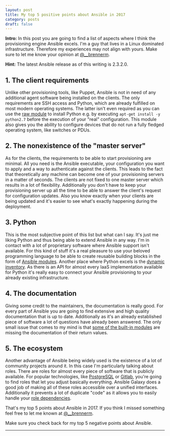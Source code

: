 ```yaml
---
layout: post
title: My top 5 positive points about Ansible in 2017
category: posts
draft: false
---
```


**Intro:** In this post you are going to find a list of aspects where I think the provisioning engine Ansible excels. I'm a guy that lives in a Linux dominated infrastructure. Therefore my experiences may not align with yours. Make sure to let me know your opinion at [@__brennerm](https://twitter.com/__brennerm).

**Hint:** The latest Ansible release as of this writing is 2.3.2.0.

## 1. The client requirements
Unlike other provisioning tools, like Puppet, Ansible is not in need of any additional agent software being installed on the clients. The only requirements are SSH access and Python, which are already fulfilled on most modern operating systems. The latter isn't even required as you can use the [raw module](http://docs.ansible.com/ansible/latest/raw_module.html) to install Python e.g. by executing `apt-get install -y python2.7` before the execution of your "real" configuration. This module also gives you the ability to configure devices that do not run a fully fledged operating system, like switches or PDUs.

## 2. The nonexistence of the "master server"

As for the clients, the requirements to be able to start provisioning are minimal. All you need is the Ansible executable, your configuration you want to apply and a way to authenticate against the clients. This leads to the fact that theoretically any machine can become one of your provisioning servers in a matter of seconds. The clients are not fixed to one master server which results in a lot of flexibility. Additionally you don't have to keep your provisioning server up all the time to be able to answer the client's request for configuration updates. Also you know exactly when your clients are being updated and it's easier to see what's exactly happening during the deployment.

## 3. Python

This is the most subjective point of this list but what can I say. It's just me liking Python and thus being able to extend Ansible in any way. I'm in contact with a lot of proprietary software where Ansible support isn't available. For this kind of stuff it's a real pleasure to use your beloved programming language to be able to create reusable building blocks in the form of [Ansible modules](http://docs.ansible.com/ansible/latest/dev_guide/developing_modules.html). Another place where Python excels is the [dynamic inventory](http://docs.ansible.com/ansible/latest/intro_dynamic_inventory.html). As there is an API for almost every IaaS implementation available for Python it's really easy to connect your Ansible provisioning to your already existing infrastructure. 

## 4. The documentation

Giving some credit to the maintainers, the documentation is really good. For every part of Ansible you are going to find extensive and high quality documentation that is up to date. Additionally as it's an already established piece of software a lot of questions have already been answered. The only small issue that comes to my mind is that [some of the built-in modules](http://docs.ansible.com/ansible/latest/command_module.html) are missing the documentation of their return values.

## 5. The ecosystem

Another advantage of Ansible being widely used is the existence of a lot of community projects around it. In this case I'm particularly talking about roles. There are roles for almost every piece of software that is publicly available. For popular technologies, like [PostgreSQL](https://github.com/ANXS/postgresql/blob/master/defaults/main.yml) or [Gitlab](https://github.com/debops/ansible-gitlab/blob/master/defaults/main.yml), you're going to find roles that let you adjust basically everything. Ansible Galaxy  does a good job of making all of these roles accessible over a unified interfaces. Additionally it prevents a lot of duplicate "code" as it allows you to easily handle your  [role dependencies](http://docs.ansible.com/ansible/latest/galaxy.html#dependencies).

That's my top 5 points about Ansible in 2017. If you think I missed something feel free to let me known at [@__brennerm](https://twitter.com/__brennerm).

Make sure you check back for my top 5 negative points about Ansible.

---
